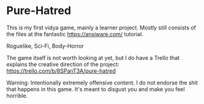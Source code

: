 # Pure-Hatred

This is my first vidya game, mainly a learner project. Mostly still consists of the files at the fantastic https://ansiware.com/ tutorial.

Roguelike, Sci-Fi, Body-Horror

The game itself is not worth looking at yet, but I do have a Trello that explains the creative direction of the project: https://trello.com/b/8SPanT3A/pure-hatred

Warning: Intentionally extremely offensive content. I do not endorse the shit that happens in this game. It's meant to disgust you and make you feel horrible.
